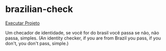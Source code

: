 # brazilian-check

<a href="https://ricardocamarinha.github.io/brazilian-check/"> Executar Projeto </a>


Um checador de identidade, se você for do brasil você passa se não, não passa, simples. (An identity checker, if you are from Brazil you pass, if you don't, you don't pass, simple.)
